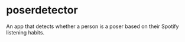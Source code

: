 # poserdetector
An app that detects whether a person is a poser based on their Spotify listening habits.
